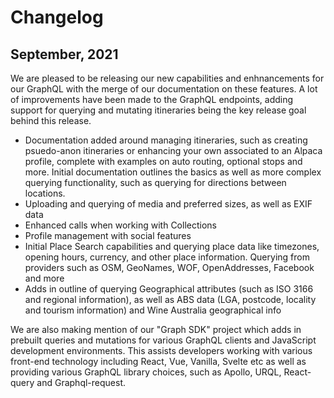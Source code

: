# Changelog

## September, 2021

We are pleased to be releasing our new capabilities and enhnancements for our
GraphQL with the merge of our documentation on these features. A lot of
improvements have been made to the GraphQL endpoints, adding support for
querying and mutating itineraries being the key release goal behind this
release.

- Documentation added around managing itineraries, such as creating psuedo-anon
  itineraries or enhancing your own associated to an Alpaca profile, complete
  with examples on auto routing, optional stops and more. Initial documentation
  outlines the basics as well as more complex querying functionality, such as
  querying for directions between locations.
- Uploading and querying of media and preferred sizes, as well as EXIF data
- Enhanced calls when working with Collections
- Profile management with social features
- Initial Place Search capabilities and querying place data like timezones,
  opening hours, currency, and other place information. Querying from providers
  such as OSM, GeoNames, WOF, OpenAddresses, Facebook and more
- Adds in outline of querying Geographical attributes (such as ISO 3166 and
  regional information), as well as ABS data (LGA, postcode, locality and
  tourism information) and Wine Australia geographical info

We are also making mention of our "Graph SDK" project which adds in prebuilt
queries and mutations for various GraphQL clients and JavaScript development
environments. This assists developers working with various front-end technology
including React, Vue, Vanilla, Svelte etc as well as providing various GraphQL
library choices, such as Apollo, URQL, React-query and Graphql-request.
